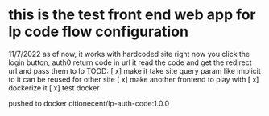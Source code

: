 # this is the test front end web app for lp code flow configuration

11/7/2022 as of now, it works with hardcoded site
right now you click the login button, auth0 return code in url
it read the code and get the redirect url and pass them to lp
TOOD: 
[ x] make it take site query param like implicit to it can be reused for other site
[ x] make another frontend to play with
[ x] dockerize it
[ x] test docker

pushed to docker citionecent/lp-auth-code:1.0.0